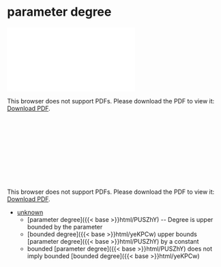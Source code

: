 # parameter degree




<object data="../local_PUSZhY.pdf" type="application/pdf" width="100%" height="480px"><embed src="../local_PUSZhY.pdf"><p>This browser does not support PDFs. Please download the PDF to view it: <a href="../local_PUSZhY.pdf">Download PDF</a>.</p></embed></object>


<object data="../inclusions_PUSZhY.pdf" type="application/pdf" width="100%" height="480px"><embed src="../inclusions_PUSZhY.pdf"><p>This browser does not support PDFs. Please download the PDF to view it: <a href="../inclusions_PUSZhY.pdf">Download PDF</a>.</p></embed></object>

*  [unknown](#)
    * [parameter degree]({{< base >}}html/PUSZhY) -- Degree is upper bounded by the parameter
    * [bounded degree]({{< base >}}html/yeKPCw) upper bounds [parameter degree]({{< base >}}html/PUSZhY) by a constant
    * bounded [parameter degree]({{< base >}}html/PUSZhY) does not imply bounded [bounded degree]({{< base >}}html/yeKPCw)